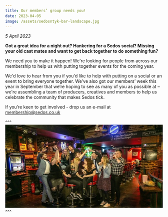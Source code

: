 ```yaml
---
title: Our members’ group needs you!
date: 2023-04-05
image: /assets/sedosntyk-bar-landscape.jpg
---
```

*5﻿ April 2023*

**Got a great idea for a night out? Hankering for a Sedos social? Missing your old cast mates and want to get back together to do something fun?**

We need you to make it happen! We're looking for people from across our membership to help us with putting together events for the coming year.

We'd love to hear from you if you'd like to help with putting on a social or an event to bring everyone together. We've also got our members’ week this year in September that we’re hoping to see as many of you as possible at – we're assembling a team of producers, creatives and members to help us celebrate the community that makes Sedos tick.

If you’re keen to get involved - drop us an e-mail at [membership@sedos.co.uk](email:membership@sedos.co.uk)

^^^
![](/assets/sedosntyk-bar-landscape.jpg)
^^^